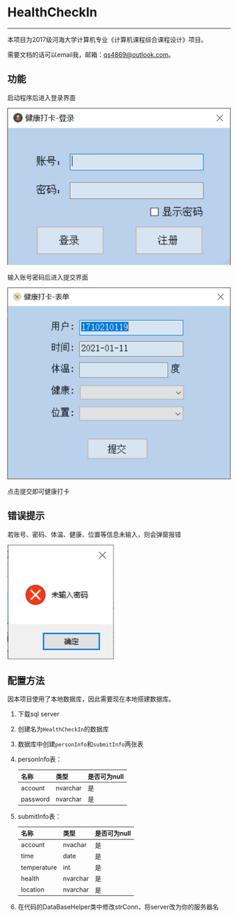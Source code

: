 # HealthCheckIn
----

本项目为2017级河海大学计算机专业《计算机课程综合课程设计》项目。

需要文档的话可以email我，邮箱：qs4869@outlook.com。



## 功能



启动程序后进入登录界面

![](./image/Form-Login.png)

输入账号密码后进入提交界面

![](./image/Form-Submit.png)

点击提交即可健康打卡



## 错误提示



若账号、密码、体温、健康、位置等信息未输入，则会弹窗报错

![](./image/Form-InputError.png)



## 配置方法



因本项目使用了本地数据库，因此需要现在本地搭建数据库。

1. 下载sql server

2. 创建名为`HealthCheckIn`的数据库

3. 数据库中创建`personInfo`和`submitInfo`两张表

4. personInfo表：

   | 名称     | 类型     | 是否可为null |
   | -------- | -------- | ------------ |
   | account  | nvarchar | 是           |
   | password | nvarchar | 是           |

   

5. submitInfo表：

   | 名称        | 类型     | 是否可为null |
   | ----------- | -------- | ------------ |
   | account     | nvachar  | 是           |
   | time        | date     | 是           |
   | temperature | int      | 是           |
   | health      | nvarchar | 是           |
   | location    | nvarchar | 是           |

   

6. 在代码的DataBaseHelper类中修改strConn，将server改为你的服务器名